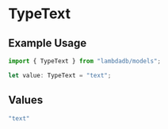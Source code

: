 # TypeText

## Example Usage

```typescript
import { TypeText } from "lambdadb/models";

let value: TypeText = "text";
```

## Values

```typescript
"text"
```